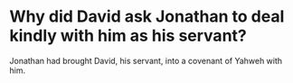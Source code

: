 # Why did David ask Jonathan to deal kindly with him as his servant?

Jonathan had brought David, his servant, into a covenant of Yahweh with him.

